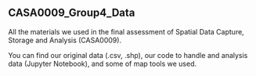 ## CASA0009_Group4_Data
All the materials we used in the final assessment of Spatial Data Capture, Storage and Analysis (CASA0009).

You can find our original data (.csv, .shp), our code to handle and analysis data (Jupyter Notebook), and some of map tools we used.
